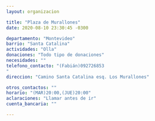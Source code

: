 ```yaml
---
layout: organizacion

title: "Plaza de Murallones"
date: 2020-08-10 23:30:45 -0300

departamento: "Montevideo"
barrio: "Santa Catalina"
actividades: "Olla"
donaciones: "Todo tipo de donaciones"
necesidades: ""
telefono_contacto: "(Fabián)092726853
"
direccion: "Camino Santa Catalina esq. Los Murallones"

otros_contactos: ""
horario: "(MAR)20:00,(JUE)20:00"
aclaraciones: "Llamar antes de ir"
cuenta_bancaria: ""

---
```

